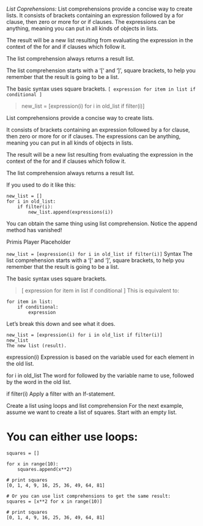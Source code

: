 *List Coprehensions:*
List comprehensions provide a concise way to create lists. It consists of brackets containing an expression followed by a for clause, then zero or more for or if clauses. The expressions can be anything, meaning you can put in all kinds of objects in lists.

The result will be a new list resulting from evaluating the expression in the context of the for and if clauses which follow it.

The list comprehension always returns a result list.

The list comprehension starts with a ‘[‘ and ‘]’, square brackets, to help you remember that the result is going to be a list.

The basic syntax uses square brackets.
``
[ expression for item in list if conditional ]
``

> new_list = [expression(i) for i in old_list if filter(i)]





List comprehensions provide a concise way to create lists.

It consists of brackets containing an expression followed by a for clause, then
zero or more for or if clauses. The expressions can be anything, meaning you can
put in all kinds of objects in lists.



The result will be a new list resulting from evaluating the expression in the
context of the for and if clauses which follow it.

The list comprehension always returns a result list.

If you used to do it like this:
```
new_list = []
for i in old_list:
    if filter(i):
        new_list.append(expressions(i))
```

You can obtain the same thing using list comprehension. Notice the append method has vanished!

Primis Player Placeholder

```new_list = [expression(i) for i in old_list if filter(i)]```
Syntax
The list comprehension starts with a ‘[‘ and ‘]’, square brackets, to help you remember that the
result is going to be a list.

The basic syntax uses square brackets.

> [ expression for item in list if conditional ]
This is equivalent to:
```
for item in list:
    if conditional:
        expression
```
Let’s break this down and see what it does.

```      
new_list = [expression(i) for i in old_list if filter(i)]
new_list
The new list (result).
```
expression(i)
Expression is based on the variable used for each element in the old list.

for i in old_list
The word for followed by the variable name to use, followed by the word in the
old list.

if filter(i)
Apply a filter with an If-statement.

Create a list using loops and list comprehension
For the next example, assume we want to create a list of squares. Start with an empty list.

# You can either use loops:
```
squares = []

for x in range(10):
    squares.append(x**2)
 
# print squares
[0, 1, 4, 9, 16, 25, 36, 49, 64, 81]

# Or you can use list comprehensions to get the same result:
squares = [x**2 for x in range(10)]

# print squares
[0, 1, 4, 9, 16, 25, 36, 49, 64, 81]
```
